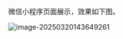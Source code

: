 微信小程序页面展示，效果如下图。

![image-20250320143649261](C:\Users\16706\AppData\Roaming\Typora\typora-user-images\image-20250320143649261.png)